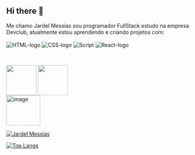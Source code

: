## Hi there :pencil:

Me chamo Jardel Messias sou programador FullStack estudo na empresa Devclub, atualmente estou aprendendo e criando projetos com:
<br>
<br>
<img src ="https://img.shields.io/badge/HTML5-E34F26?style=for-the-badge&logo=html5&logoColor=white" alt= "HTML-logo"/>   <img src = "https://img.shields.io/badge/CSS-239120?&style=for-the-badge&logo=css3&logoColor=white" alt = "CSS-logo"/>   <img src ="https://img.shields.io/badge/JavaScript-F7DF1E?style=for-the-badge&logo=javascript&logoColor=black" alt = "Script"/>    <img src = "https://img.shields.io/badge/react%20os-0088CC?style=for-the-badge&logo=reactos&logoColor=white" alt = "React-logo"/>



<br>

<a href=" jardel.messias.dev@gmail.com"><img  width =80 align="center" src ="https://img.shields.io/badge/Gmail-D14836?style=for-the-badge&logo=gmail&logoColor=white"/></a>                      <a href= "www.linkedin.com/in/jardel-messias-desenvolvedor"><img width =80  align="center" src ="https://img.shields.io/badge/LinkedIn-0077B5?style=for-the-badge&logo=linkedin&logoColor=white"/></a><br> <a href="jardelmessias.com.br"><img width="90" height="80" alt="image" src="https://github.com/user-attachments/assets/d98d8283-588a-427b-8339-0b5e1c406016" /></a>



[![Jardel Messias](https://github-readme-stats.vercel.app/api?username=JardelMessias39)](https://github.com/anuraghazra/github-readme-stats)
<br>

[![Top Langs](https://github-readme-stats.vercel.app/api/top-langs/?username=jardelMessias39)](https://github.com/anuraghazra/github-readme-stats)
